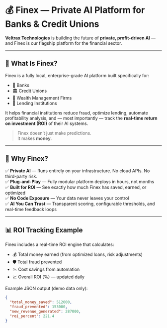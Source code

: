 # 💰 Finex — Private AI Platform for Banks & Credit Unions

**Veltrax Technologies** is building the future of **private, profit-driven AI** — and Finex is our flagship platform for the financial sector.

---

## 🧠 What Is Finex?

Finex is a fully local, enterprise-grade AI platform built specifically for:

- 🏦 Banks
- 🏛️ Credit Unions
- 💸 Wealth Management Firms
- 🧾 Lending Institutions

It helps financial institutions reduce fraud, optimize lending, automate profitability analysis, and — most importantly — track the **real-time return on investment (ROI)** of their AI systems.

> Finex doesn’t just make predictions.  
> It makes **money**.

---

## 🚀 Why Finex?

✅ **Private AI** — Runs entirely on your infrastructure. No cloud APIs. No third-party risk.  
✅ **Plug-and-Play** — Fully modular platform deploys in hours, not months  
✅ **Built for ROI** — See exactly how much Finex has saved, earned, or optimized  
✅ **No Code Exposure** — Your data never leaves your control  
✅ **AI You Can Trust** — Transparent scoring, configurable thresholds, and real-time feedback loops

---

## 📊 ROI Tracking Example

Finex includes a real-time ROI engine that calculates:

- 💰 Total money earned (from optimized loans, risk adjustments)
- 🛡️ Total fraud prevented
- 📉 Cost savings from automation
- 📈 Overall ROI (%) — updated daily

Example JSON output (demo data only):

```json
{
  "total_money_saved": 512000,
  "fraud_prevented": 153000,
  "new_revenue_generated": 287000,
  "roi_percent": 221.4
}
